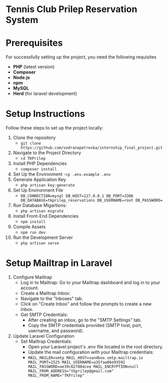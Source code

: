 [//]: # (<p align="center"><a href="https://laravel.com" target="_blank"><img src="https://raw.githubusercontent.com/laravel/art/master/logo-lockup/5%20SVG/2%20CMYK/1%20Full%20Color/laravel-logolockup-cmyk-red.svg" width="400" alt="Laravel Logo"></a></p>)

[//]: # ()
[//]: # ()
[//]: # (<p align="center">)

[//]: # ()
[//]: # (<a href="https://github.com/laravel/framework/actions"><img src="https://github.com/laravel/framework/workflows/tests/badge.svg" alt="Build Status"></a>)

[//]: # ()
[//]: # (<a href="https://packagist.org/packages/laravel/framework"><img src="https://img.shields.io/packagist/dt/laravel/framework" alt="Total Downloads"></a>)

[//]: # ()
[//]: # (<a href="https://packagist.org/packages/laravel/framework"><img src="https://img.shields.io/packagist/v/laravel/framework" alt="Latest Stable Version"></a>)

[//]: # ()
[//]: # (<a href="https://packagist.org/packages/laravel/framework"><img src="https://img.shields.io/packagist/l/laravel/framework" alt="License"></a>)

[//]: # ()
[//]: # (</p>)

[//]: # ()
[//]: # ()
[//]: # (## About Laravel)

[//]: # ()
[//]: # ()
[//]: # (Laravel is a web application framework with expressive, elegant syntax. We believe development must be an enjoyable and creative experience to be truly fulfilling. Laravel takes the pain out of development by easing common tasks used in many web projects, such as:)

[//]: # ()
[//]: # ()
[//]: # (- [Simple, fast routing engine]&#40;https://laravel.com/docs/routing&#41;.)

[//]: # ()
[//]: # (- [Powerful dependency injection container]&#40;https://laravel.com/docs/container&#41;.)

[//]: # ()
[//]: # (- Multiple back-ends for [session]&#40;https://laravel.com/docs/session&#41; and [cache]&#40;https://laravel.com/docs/cache&#41; storage.)

[//]: # ()
[//]: # (- Expressive, intuitive [database ORM]&#40;https://laravel.com/docs/eloquent&#41;.)

[//]: # ()
[//]: # (- Database agnostic [schema migrations]&#40;https://laravel.com/docs/migrations&#41;.)

[//]: # ()
[//]: # (- [Robust background job processing]&#40;https://laravel.com/docs/queues&#41;.)

[//]: # ()
[//]: # (- [Real-time event broadcasting]&#40;https://laravel.com/docs/broadcasting&#41;.)

[//]: # ()
[//]: # ()
[//]: # (Laravel is accessible, powerful, and provides tools required for large, robust applications.)

[//]: # ()
[//]: # ()
[//]: # (## Learning Laravel)

[//]: # ()
[//]: # ()
[//]: # (Laravel has the most extensive and thorough [documentation]&#40;https://laravel.com/docs&#41; and video tutorial library of all modern web application frameworks, making it a breeze to get started with the framework.)

[//]: # ()
[//]: # ()
[//]: # (You may also try the [Laravel Bootcamp]&#40;https://bootcamp.laravel.com&#41;, where you will be guided through building a modern Laravel application from scratch.)

[//]: # ()
[//]: # ()
[//]: # (If you don't feel like reading, [Laracasts]&#40;https://laracasts.com&#41; can help. Laracasts contains thousands of video tutorials on a range of topics including Laravel, modern PHP, unit testing, and JavaScript. Boost your skills by digging into our comprehensive video library.)

[//]: # ()
[//]: # ()
[//]: # (## Laravel Sponsors)

[//]: # ()
[//]: # ()
[//]: # (We would like to extend our thanks to the following sponsors for funding Laravel development. If you are interested in becoming a sponsor, please visit the [Laravel Partners program]&#40;https://partners.laravel.com&#41;.)

[//]: # ()
[//]: # ()
[//]: # (### Premium Partners)

[//]: # ()
[//]: # ()
[//]: # (- **[Vehikl]&#40;https://vehikl.com/&#41;**)

[//]: # ()
[//]: # (- **[Tighten Co.]&#40;https://tighten.co&#41;**)

[//]: # ()
[//]: # (- **[WebReinvent]&#40;https://webreinvent.com/&#41;**)

[//]: # ()
[//]: # (- **[Kirschbaum Development Group]&#40;https://kirschbaumdevelopment.com&#41;**)

[//]: # ()
[//]: # (- **[64 Robots]&#40;https://64robots.com&#41;**)

[//]: # ()
[//]: # (- **[Curotec]&#40;https://www.curotec.com/services/technologies/laravel/&#41;**)

[//]: # ()
[//]: # (- **[Cyber-Duck]&#40;https://cyber-duck.co.uk&#41;**)

[//]: # ()
[//]: # (- **[DevSquad]&#40;https://devsquad.com/hire-laravel-developers&#41;**)

[//]: # ()
[//]: # (- **[Jump24]&#40;https://jump24.co.uk&#41;**)

[//]: # ()
[//]: # (- **[Redberry]&#40;https://redberry.international/laravel/&#41;**)

[//]: # ()
[//]: # (- **[Active Logic]&#40;https://activelogic.com&#41;**)

[//]: # ()
[//]: # (- **[byte5]&#40;https://byte5.de&#41;**)

[//]: # ()
[//]: # (- **[OP.GG]&#40;https://op.gg&#41;**)

[//]: # ()
[//]: # ()
[//]: # (## Contributing)

[//]: # ()
[//]: # ()
[//]: # (Thank you for considering contributing to the Laravel framework! The contribution guide can be found in the [Laravel documentation]&#40;https://laravel.com/docs/contributions&#41;.)

[//]: # ()
[//]: # ()
[//]: # (## Code of Conduct)

[//]: # ()
[//]: # ()
[//]: # (In order to ensure that the Laravel community is welcoming to all, please review and abide by the [Code of Conduct]&#40;https://laravel.com/docs/contributions#code-of-conduct&#41;.)

[//]: # ()
[//]: # ()
[//]: # (## Security Vulnerabilities)

[//]: # ()
[//]: # ()
[//]: # (If you discover a security vulnerability within Laravel, please send an e-mail to Taylor Otwell via [taylor@laravel.com]&#40;mailto:taylor@laravel.com&#41;. All security vulnerabilities will be promptly addressed.)

[//]: # ()
[//]: # ()
[//]: # (## License)

[//]: # ()
[//]: # ()
[//]: # (The Laravel framework is open-sourced software licensed under the [MIT license]&#40;https://opensource.org/licenses/MIT&#41;.)



# Tennis Club Prilep Reservation System

# Prerequisites

For successfully setting up the project, you need the following requisites

- **PHP** (latest version)
- **Composer**
- **Node.js** 
- **npm**
- **MySQL**
- **Herd** (for laravel development)


# Setup Instructions

Follow these steps to set up the project locally:

1. Clone the repository
    - `git clone https://github.com/vedranapetreska/internship_final_project.git`
2. Navigate to the Project Directory
    - `cd TKPrilep`
3. Install PHP Dependencies
    - `composer install`
4. Set Up the Environment
    -`cp .env.example .env`
5. Generate Application Key
    - `php artisan key:generate`
6. Set Up Environment File
    - `DB_CONNECTION=mysql
       DB_HOST=127.0.0.1
       DB_PORT=3306
       DB_DATABASE=tkprilep_reservations
       DB_USERNAME=root
       DB_PASSWORD=`
7. Run Database Migartions:
    - `php artisan migrate`
8. Install Front-End Dependencies
    - `npm install`
9. Compile Assets
    - `npm run dev`
10. Run the Development Server
     - `php artisan serve`
       
# Setup Mailtrap in Laravel

 1. Configure Mailtrap
    - Log in to Mailtrap: Go to your Mailtrap dashboard and log in to your account. 
    - Create a Mailtrap Inbox:
    - Navigate to the "Inboxes" tab. 
    - Click on "Create Inbox" and follow the prompts to create a new inbox. 
    - Get SMTP Credentials:
        - After creating an inbox, go to the "SMTP Settings" tab.
        - Copy the SMTP credentials provided (SMTP host, port, username, and password).
 2. Update Laravel Configuration
    - Set Mailtrap Credentials:
        - Open your Laravel project's .env file located in the root directory. 
        - Update the mail configuration with your Mailtrap credentials:
        - `MAIL_MAILER=smtp
          MAIL_HOST=sandbox.smtp.mailtrap.io
          MAIL_PORT=2525
          MAIL_USERNAME=a35faa86e93592
          MAIL_PASSWORD=ae39c627804cee
          MAIL_ENCRYPTION=null
          MAIL_FROM_ADDRESS="tkprilep@gmail.com"
          MAIL_FROM_NAME="TKPrilep"`



